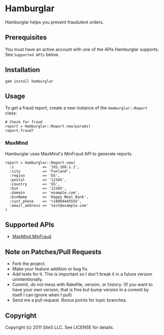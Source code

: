 # Hamburglar

Hamburglar helps you prevent fraudulent orders.

## Prerequisites

You must have an active account with one of the APIs Hamburglar
supports. See `Supported APIs` below.

## Installation

    gem install hamburglar

## Usage

To get a fraud report, create a new instance of the `Hamburglar::Report`
class:

    # Check for fraud
    report = Hamburglar::Report.new(params)
    report.fraud?

### MaxMind

Hamburglar uses MaxMind's MinFraud API to generate reports.

    report = Hamburglar::Report.new(
      :i             => '192.168.1.1',
      :city          => 'Funland',
      :region        => 'US',
      :postal        => '12345',
      :country       => 'US',
      :bin           => '12345',
      :domain        => 'example.com',
      :binName       => 'Happy Meal Bank',
      :cust_phone    => '+18004445555',
      :email_address => 'test@example.com'
    )

## Supported APIs

* [MaxMind MinFraud](http://www.maxmind.com/app/ccv/)

## Note on Patches/Pull Requests

* Fork the project.
* Make your feature addition or bug fix.
* Add tests for it. This is important so I don't break it in a future version
  unintentionally.
* Commit, do not mess with Rakefile, version, or history. (If you want to have
  your own version, that is fine but bump version in a commit by itself I can
  ignore when I pull)
* Send me a pull request. Bonus points for topic branches.

## Copyright

Copyright (c) 2011 Site5 LLC. See LICENSE for details.
